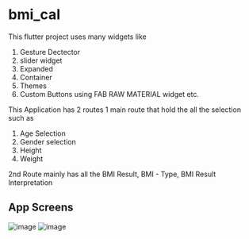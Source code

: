 # bmi_cal

This flutter project uses many widgets like 
1. Gesture Dectector 
2. slider widget
3. Expanded
4. Container
5. Themes
6. Custom Buttons using FAB RAW MATERIAL widget etc.


This Application has 2 routes 1 main route that hold the all the selection such as
1. Age Selection 
2. Gender selection
3. Height
4. Weight

2nd Route mainly has all the BMI Result, BMI - Type, BMI Result Interpretation


## App Screens

![image](https://user-images.githubusercontent.com/54629197/122679897-599e8900-d20a-11eb-8355-7474433fb626.png)
![image](https://user-images.githubusercontent.com/54629197/122679906-64f1b480-d20a-11eb-8612-462e24dd5b4c.png)
